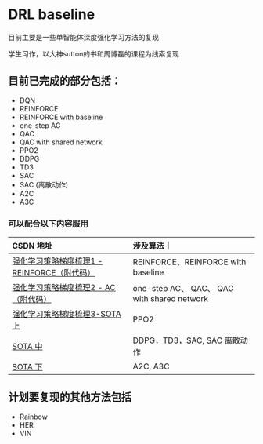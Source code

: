 # DRL baseline

目前主要是一些单智能体深度强化学习方法的复现

学生习作，以大神sutton的书和周博磊的课程为线索复现

## 目前已完成的部分包括：

* DQN
* REINFORCE
* REINFORCE with baseline
* one-step AC
* QAC
* QAC with shared network
* PPO2
* DDPG
* TD3
* SAC
* SAC (离散动作)
* A2C
* A3C

### 可以配合以下内容服用
|CSDN 地址                                                                                          |涉及算法｜
|:----|:----|
|[强化学习策略梯度梳理1 - REINFORCE（附代码）](https://blog.csdn.net/thousandsofwind/article/details/107081358) |REINFORCE、REINFORCE with baseline|
|[强化学习策略梯度梳理2 - AC（附代码）](https://blog.csdn.net/thousandsofwind/article/details/107174444)|one-step AC、 QAC、 QAC with shared network|
|[强化学习策略梯度梳理3-SOTA 上](https://blog.csdn.net/thousandsofwind/article/details/107209674)      |PPO2|
|[SOTA 中](https://blog.csdn.net/thousandsofwind/article/details/107420872)                          |DDPG，TD3，SAC, SAC 离散动作|
|[SOTA 下](https://blog.csdn.net/thousandsofwind/article/details/107618808)                          |A2C, A3C|

## 计划要复现的其他方法包括
* Rainbow
* HER
* VIN
